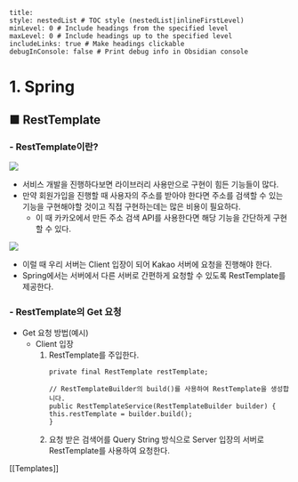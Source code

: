 ```table-of-contents
title: 
style: nestedList # TOC style (nestedList|inlineFirstLevel)
minLevel: 0 # Include headings from the specified level
maxLevel: 0 # Include headings up to the specified level
includeLinks: true # Make headings clickable
debugInConsole: false # Print debug info in Obsidian console
```

# 1. Spring
## ■ RestTemplate

### - RestTemplate이란?
![](https://i.imgur.com/zNA2OgA.png)
- 서비스 개발을 진행하다보면 라이브러리 사용만으로 구현이 힘든 기능들이 많다.
- 만약 회원가입을 진행할 때 사용자의 주소를 받아야 한다면 주소를 검색할 수 있는 기능을 구현해야할 것이고 직접 구현하는데는 많은 비용이 필요하다.
	- 이 때 카카오에서 만든 주소 검색 API를 사용한다면 해당 기능을 간단하게 구현할 수 있다.
	  
![](https://i.imgur.com/895V2Tm.png)
- 이럴 때 우리 서버는 Client 입장이 되어 Kakao 서버에 요청을 진행해야 한다.
- Spring에서는 서버에서 다른 서버로 간편하게 요청할 수 있도록 RestTemplate를 제공한다.

### - RestTemplate의 Get 요청
- Get 요청 방법(예시)
	- Client 입장
	     1. RestTemplate를 주입한다.
	        ``` 
	        private final RestTemplate restTemplate;

			// RestTemplateBuilder의 build()를 사용하여 RestTemplate을 생성합니다.
			public RestTemplateService(RestTemplateBuilder builder) {
		    this.restTemplate = builder.build();
			}
			```
	     1. 요청 받은 검색어를 Query String 방식으로 Server 입장의 서버로 RestTemplate를 사용하여 요청한다.






[[Templates]]
